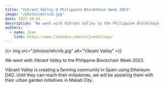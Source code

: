 ```yaml
---
title: "Vibrant Valley @ Philippine Blockchain Week 2023"
image: "/photos/mh/vib.jpg"
date: 2023-10-01
description: "We went with Vibrant Valley to the Philippine Blockchain Week 2023"
authors:
  - name: Juan
    link: https://www.linkedin.com/in/jundalisay/
---
```



{{< img src="/photos/mh/vib.jpg" alt="Vibrant Valley" >}}


We went with Vibrant Valley to the Philippine Blockchain Week 2023.

Vibrant Valley is creating a farming community in Spain using Ethereum DAO. Until they can reach their milestones, we will be assisting them with their urban garden initiatives in Makati City.  